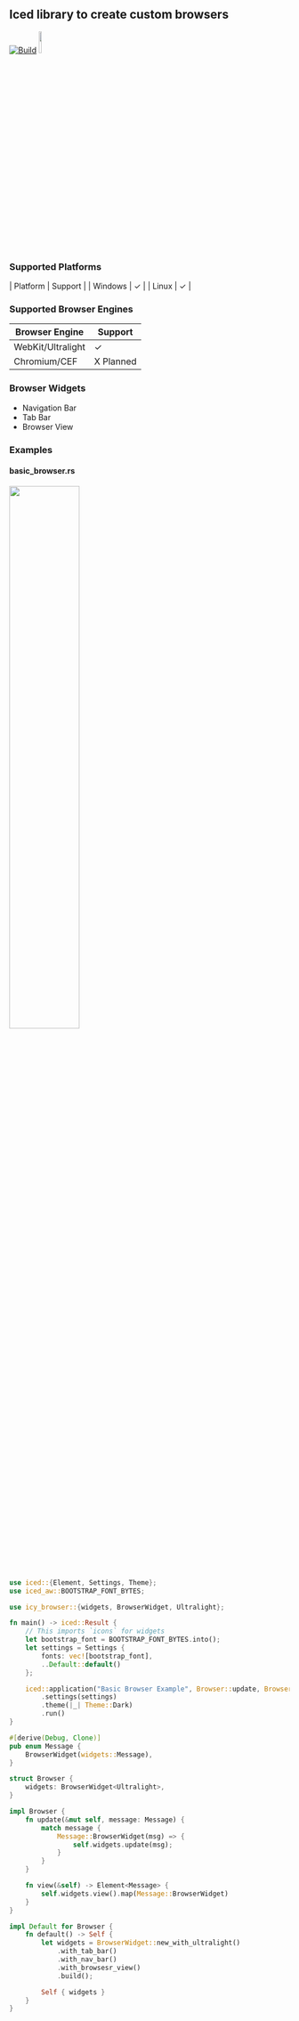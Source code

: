 ## Iced library to create custom browsers

[![Build](https://github.com/LegitCamper/icy_browser/actions/workflows/ci.yml/badge.svg)](https://github.com/LegitCamper/icy_browser/actions/workflows/ci.yml)
<img src="https://raw.githubusercontent.com/gist/hecrj/ad7ecd38f6e47ff3688a38c79fd108f0/raw/74384875ecbad02ae2a926425e9bcafd0695bade/color.svg" width=10%>

### Supported Platforms
| Platform | Support               |
| Windows  | <span>&#10003;</span> |
| Linux    | <span>&#10003;</span> |


### Supported Browser Engines
| Browser Engine | Support      |
| ----------------- | --------- |
| WebKit/Ultralight | <span>&#10003;</span> |
| Chromium/CEF      | X Planned |


### Browser Widgets
- Navigation Bar
- Tab Bar
- Browser View

### Examples
#### basic_browser.rs
<img src="https://github.com/LegitCamper/rust-browser/blob/main/assets/basic_browser.png" width=50%>

``` Rust
use iced::{Element, Settings, Theme};
use iced_aw::BOOTSTRAP_FONT_BYTES;

use icy_browser::{widgets, BrowserWidget, Ultralight};

fn main() -> iced::Result {
    // This imports `icons` for widgets
    let bootstrap_font = BOOTSTRAP_FONT_BYTES.into();
    let settings = Settings {
        fonts: vec![bootstrap_font],
        ..Default::default()
    };

    iced::application("Basic Browser Example", Browser::update, Browser::view)
        .settings(settings)
        .theme(|_| Theme::Dark)
        .run()
}

#[derive(Debug, Clone)]
pub enum Message {
    BrowserWidget(widgets::Message),
}

struct Browser {
    widgets: BrowserWidget<Ultralight>,
}

impl Browser {
    fn update(&mut self, message: Message) {
        match message {
            Message::BrowserWidget(msg) => {
                self.widgets.update(msg);
            }
        }
    }

    fn view(&self) -> Element<Message> {
        self.widgets.view().map(Message::BrowserWidget)
    }
}

impl Default for Browser {
    fn default() -> Self {
        let widgets = BrowserWidget::new_with_ultralight()
            .with_tab_bar()
            .with_nav_bar()
            .with_browsesr_view()
            .build();

        Self { widgets }
    }
}
```

